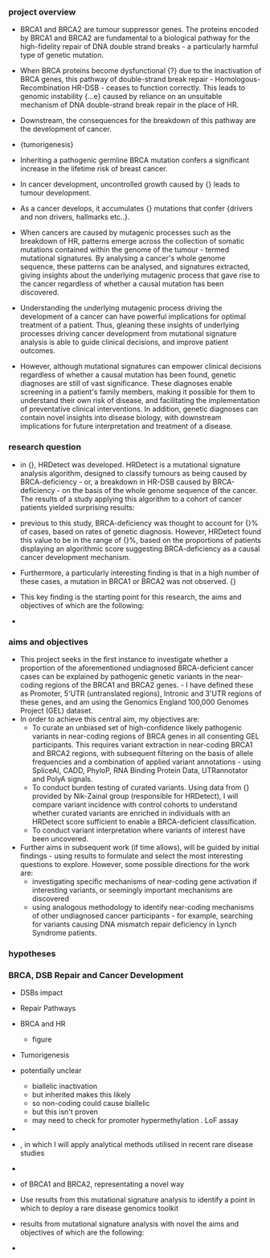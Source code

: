 ### project overview

- BRCA1 and BRCA2 are tumour suppressor genes. The proteins encoded by BRCA1 and BRCA2 are fundamental to a biological pathway for the high-fidelity repair of DNA double strand breaks - a particularly harmful type of genetic mutation.
- When BRCA proteins become dysfunctional {?} due to the inactivation of BRCA genes, this pathway of double-strand break repair - Homologous-Recombination HR-DSB - ceases to function correctly. This leads to genomic instability {...e} caused by reliance on an unsuitable mechanism of DNA double-strand break repair in the place of HR.
- Downstream, the consequences for the breakdown of this pathway are the development of cancer.
- {tumorigenesis}
- Inheriting a pathogenic germline BRCA mutation confers a significant increase in the lifetime risk of breast cancer.


- In cancer development, uncontrolled growth caused by {} leads to tumour development.
- As a cancer develops, it accumulates {} mutations that confer {drivers and non drivers, hallmarks etc..}. 
- When cancers are caused by mutagenic processes such as the breakdown of HR, patterns emerge across the collection of somatic mutations contained within the genome of the tumour - termed mutational signatures. By analysing a cancer's whole genome sequence, these patterns can be analysed, and signatures extracted, giving insights about the underlying mutagenic process that gave rise to the cancer regardless of whether a causal mutation has been discovered.
- Understanding the underlying mutagenic process driving the development of a cancer can have powerful implications for optimal treatment of a patient. Thus, gleaning these insights of underlying processes driving cancer development from mutational signature analysis is able to guide clinical decisions, and improve patient outcomes.

- However, although mutational signatures can empower clinical decisions regardless of whether a causal mutation has been found, genetic diagnoses are still of vast significance. These diagnoses enable screening in a patient's family members, making it possible for them to understand their own risk of disease, and facilitating the implementation of preventative clinical interventions. In addition, genetic diagnoses can contain novel insights into disease biology, with downstream implications for future interpretation and treatment of a disease.


### research question
- in {}, HRDetect was developed. HRDetect is a mutational signature analysis algorithm, designed to classify tumours as being caused by BRCA-deficiency - or, a breakdown in HR-DSB caused by BRCA-deficiency - on the basis of the whole genome sequence of the cancer. The results of a study applying this algorithm to a cohort of cancer patients yielded surprising results: 
- previous to this study, BRCA-deficiency was thought to account for {}% of cases, based on rates of genetic diagnosis. However, HRDetect found this value to be in the range of {}%, based on the proportions of patients displaying an algorithmic score suggesting BRCA-deficiency as a causal cancer development mechanism.

- Furthermore, a particularly interesting finding is that in a high number of these cases, a mutation in BRCA1 or BRCA2 was not observed. {}

- This key finding is the starting point for this research, the aims and objectives of which are the following:
- 

### aims and objectives

- This project seeks in the first instance to investigate whether a proportion of the aforementioned undiagnosed BRCA-deficient cancer cases can be explained by pathogenic genetic variants in the near-coding regions of the BRCA1 and BRCA2 genes. - I have defined these as Promoter, 5'UTR (untranslated regions), Intronic and 3'UTR regions of these genes, and am using the Genomics England 100,000 Genomes Project (GEL) dataset.
- In order to achieve this central aim, my objectives are:
	- To curate an unbiased set of high-confidence likely pathogenic variants in near-coding regions of BRCA genes in all consenting GEL participants. This requires variant extraction in near-coding BRCA1 and BRCA2 regions, with subsequent filtering on the basis of allele frequencies and a combination of applied variant annotations - using SpliceAI, CADD, PhyloP, RNA Binding Protein Data, UTRannotator and PolyA signals. 
	- To conduct burden testing of curated variants. Using data from {} provided by Nik-Zainal group (responsible for HRDetect), I will compare variant incidence with control cohorts to understand whether curated variants are enriched in individuals with an HRDetect score sufficient to enable a BRCA-deficient classification.
	- To conduct variant interpretation where variants of interest have been uncovered.
- Further aims in subsequent work (if time allows), will be guided by initial findings - using results to formulate and select the most interesting questions to explore. However, some possible directions for the work are:
	- investigating specific mechanisms of near-coding gene activation if interesting variants, or seemingly important mechanisms are discovered
	- using analogous methodology to identify near-coding mechanisms of other undiagnosed cancer participants - for example, searching for variants causing DNA mismatch repair deficiency in Lynch Syndrome patients. 

### hypotheses

### BRCA, DSB Repair and Cancer Development

- DSBs impact
- Repair Pathways
- BRCA and HR
	-  figure
- Tumorigenesis

- potentially unclear
	- biallelic inactivation
	- but inherited makes this likely
	- so non-coding could cause biallelic
	- but this isn't proven
	- may need to check for promoter hypermethylation . LoF assay
- 
- , in which I will apply analytical methods utilised in recent rare disease studies 
- 
- of BRCA1 and BRCA2, representating a novel way
- Use results from this mutational signature analysis to identify a point in which to deploy a rare disease genomics toolkit
-  results from mutational signature analysis with novel the aims and objectives of which are the following:
- 